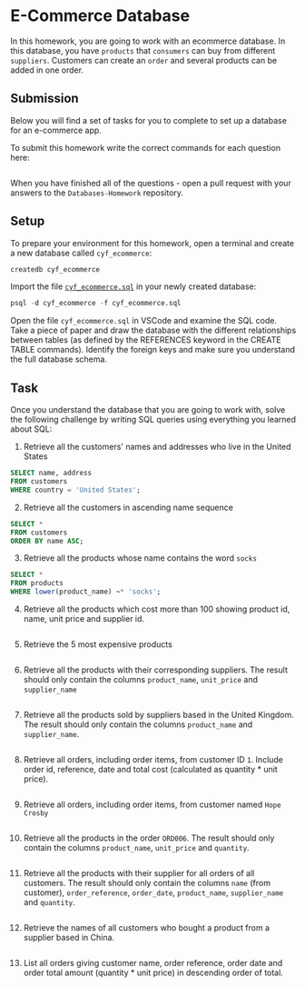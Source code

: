 # E-Commerce Database

In this homework, you are going to work with an ecommerce database. In this database, you have `products` that `consumers` can buy from different `suppliers`. Customers can create an `order` and several products can be added in one order.

## Submission

Below you will find a set of tasks for you to complete to set up a database for an e-commerce app.

To submit this homework write the correct commands for each question here:
```sql


```

When you have finished all of the questions - open a pull request with your answers to the `Databases-Homework` repository.

## Setup

To prepare your environment for this homework, open a terminal and create a new database called `cyf_ecommerce`:

```sql
createdb cyf_ecommerce
```

Import the file [`cyf_ecommerce.sql`](./cyf_ecommerce.sql) in your newly created database:

```sql
psql -d cyf_ecommerce -f cyf_ecommerce.sql
```

Open the file `cyf_ecommerce.sql` in VSCode and examine the SQL code. Take a piece of paper and draw the database with the different relationships between tables (as defined by the REFERENCES keyword in the CREATE TABLE commands). Identify the foreign keys and make sure you understand the full database schema.

## Task

Once you understand the database that you are going to work with, solve the following challenge by writing SQL queries using everything you learned about SQL:

1. Retrieve all the customers' names and addresses who live in the United States
```sql
SELECT name, address
FROM customers
WHERE country = 'United States'; 
```

2. Retrieve all the customers in ascending name sequence
```sql
SELECT *
FROM customers
ORDER BY name ASC;
```
3. Retrieve all the products whose name contains the word `socks`
```sql
SELECT *
FROM products
WHERE lower(product_name) ~* 'socks';
```

4. Retrieve all the products which cost more than 100 showing product id, name, unit price and supplier id.
```sql

```

5. Retrieve the 5 most expensive products
```sql

```

6. Retrieve all the products with their corresponding suppliers. The result should only contain the columns `product_name`, `unit_price` and `supplier_name`
```sql

```

7. Retrieve all the products sold by suppliers based in the United Kingdom. The result should only contain the columns `product_name` and `supplier_name`.
```sql

```

8. Retrieve all orders, including order items, from customer ID `1`. Include order id, reference, date and total cost (calculated as quantity * unit price).
```sql

```

9. Retrieve all orders, including order items, from customer named `Hope Crosby`
```sql

```

10. Retrieve all the products in the order `ORD006`. The result should only contain the columns `product_name`, `unit_price` and `quantity`.
```sql

```

11. Retrieve all the products with their supplier for all orders of all customers. The result should only contain the columns `name` (from customer), `order_reference`, `order_date`, `product_name`, `supplier_name` and `quantity`.
```sql

```

12. Retrieve the names of all customers who bought a product from a supplier based in China.
```sql

```

13. List all orders giving customer name, order reference, order date and order total amount (quantity * unit price) in descending order of total.


